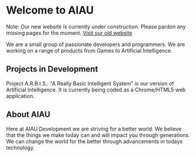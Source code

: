 # Welcome to AIAU

Note: Our new website is currently under construction. Please pardon any missing pages for the moment. [Visit our old website](http://old.aiau.ga)

We are a small group of passionate developers and programmers. We are working on a range of products from Games to Artificial Intelligence.

## Projects in Development

Project A.R.B.I.S.: "A Really Basic Intelligent System" is our version of Artificial Intelligence. It is currently being coded as a Chrome/HTML5 web application.

## About AIAU

Here at AIAU Development we are striving for a better world. We believe that the things we make today can and will impact you through generations. We can change the world for the better through advancements in todays technology.
